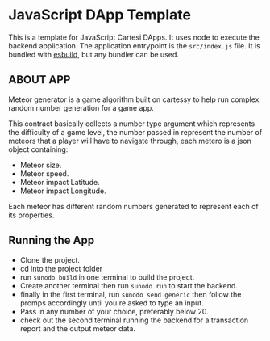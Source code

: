 # JavaScript DApp Template

This is a template for JavaScript Cartesi DApps. It uses node to execute the backend application.
The application entrypoint is the `src/index.js` file. It is bundled with [esbuild](https://esbuild.github.io), but any bundler can be used.


## ABOUT APP
Meteor generator is a game algorithm built on cartessy to help run complex random number generation for a game app.

This contract basically collects a number type argument which represents the difficulty of a game level, the number passed in represent the number of meteors that a player will have to navigate through, each metero is a json object containing:

- Meteor size.
- Meteor speed.
- Meteor impact Latitude.
- Meteor impact Longitude.

Each meteor has different random numbers generated to represent each of its properties.

## Running the App
- Clone the project.
- cd into the project folder
- run ```sunodo build``` in one terminal to build the project.
- Create another terminal then run ```sunodo run``` to start the backend.
- finally in the first terminal, run ```sunodo send generic``` then follow the promps accordingly until you're asked to type an input.
- Pass in any number of your choice, preferably below 20.
- check out the second terminal running the backend for a transaction report and the output meteor data.